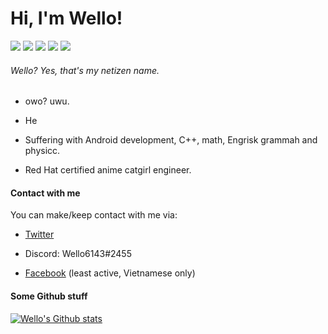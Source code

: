 # Hi, I'm Wello!

[![](https://img.shields.io/badge/Fedora-Workstation%20Laptop-blue?style=flat&logo=fedora&logoColor=blue)](https://getfedora.org)
[![](https://img.shields.io/badge/Tumbleweed-Virtual%20Machine-green?style=flat&logo=opensuse)](https://software.opensuse.org/distributions/tumbleweed)
[![](https://img.shields.io/badge/CentOS-Server-darkblue?style=flat&logo=centos)](https://centos.rip)
[![](https://img.shields.io/badge/Visual%20Studio%20Code-IDE%2FText%20Editor-blue?style=flat&logo=visual-studio-code&logoColor=00d77d)](https://code.visualstudio.com)
[![](https://img.shields.io/badge/Android-Phone-lightgreen?style=flat&logo=android)](https://www.android.com)

###### Wello? Yes, that's my netizen name.

- owo? uwu.

- He

- Suffering with Android development, C++, math, Engrisk grammah and physicc.

- Red Hat certified anime catgirl engineer.

#### Contact with me

You can make/keep contact with me via:

- [Twitter](https://twitter.com/wello6143)

- Discord: Wello6143#2455

- [Facebook](https://fb.me/wellothedev) (least active, Vietnamese only)

#### Some Github stuff

[![Wello's Github stats](https://github-readme-stats.vercel.app/api?username=wello6143)](https://github.com/anuraghazra/github-readme-stats)
